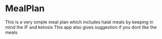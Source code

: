 # MealPlan
This is a very simple meal plan which includes halal meals by keeping in mind the IF and ketosis 
This app also gives suggestion if you dont like the meals 
